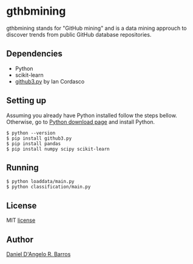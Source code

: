 # gthbmining
gthbmining stands for "GitHub mining" and is a data mining approuch to discover trends from public GitHub database repositories.

Dependencies
------------
* Python
* scikit-learn
* [github3.py](https://github.com/github3py/github3py) by Ian Cordasco

Setting up
------------
Assuming you already have Python installed follow the steps bellow. Otherwise, go to [Python download page](https://www.python.org/downloads/) and install Python.

	$ python --version
    $ pip install github3.py
    $ pip install pandas
    $ pip install numpy scipy scikit-learn

Running
------------
	$ python loaddata/main.py
    $ python classification/main.py


License
------------
MIT [license](https://github.com/ddangelorb/gthbmining/blob/master/LICENSE)

Author
------

[Daniel D'Angelo R. Barros](https://github.com/ddangelorb)